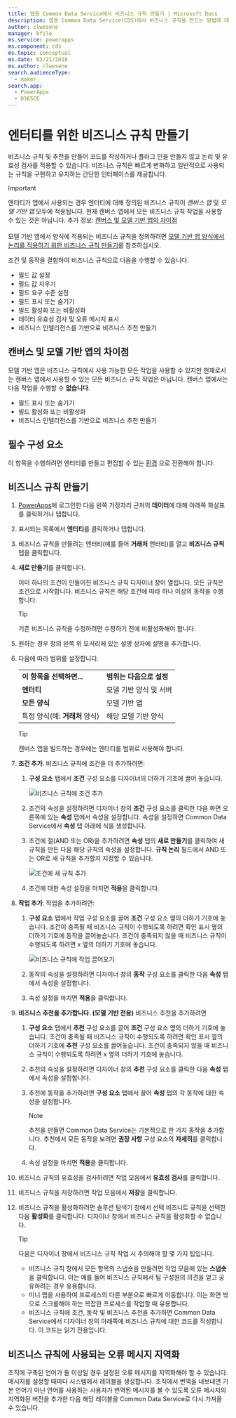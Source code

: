 ```yaml
---
title: 앱용 Common Data Service에서 비즈니스 규칙 만들기 | Microsoft Docs
description: 앱용 Common Data Service(CDS)에서 비즈니스 규칙을 만드는 방법에 대한 단계별 지침입니다.
author: clwesene
manager: kfile
ms.service: powerapps
ms.component: cds
ms.topic: conceptual
ms.date: 03/21/2018
ms.author: clwesene
search.audienceType:
  - maker
search.app:
  - PowerApps
  - D365CE
---
```


# <a name="create-a-business-rule-for-an-entity"></a>엔터티를 위한 비즈니스 규칙 만들기

비즈니스 규칙 및 추천을 만들어 코드를 작성하거나 플러그 인을 만들지 않고 논리 및 유효성 검사를 적용할 수 있습니다. 비즈니스 규칙은 빠르게 변화하고 일반적으로 사용되는 규칙을 구현하고 유지하는 간단한 인터페이스를 제공합니다.

> [!IMPORTANT]
> 엔터티가 앱에서 사용되는 경우 엔터티에 대해 정의된 비즈니스 규칙이 *캔버스 앱* 및 *모델 기반 앱* 모두에 적용됩니다. 현재 캔버스 앱에서 모든 비즈니스 규칙 작업을 사용할 수 있는 것은 아닙니다. 추가 정보: [캔버스 및 모델 기반 앱의 차이점](#differences-between-canvas-and-model-driven-apps)<br/><br/>
> 모델 기반 앱에서 양식에 적용되는 비즈니스 규칙을 정의하려면 [모델 기반 앱 양식에서 논리를 적용하기 위한 비즈니스 규칙 만들기](../model-driven-apps/create-business-rules-recommendations-apply-logic-form.md)를 참조하십시오.

조건 및 동작을 결합하여 비즈니스 규칙으로 다음을 수행할 수 있습니다.  
  
* 필드 값 설정  
* 필드 값 지우기  
* 필드 요구 수준 설정  
* 필드 표시 또는 숨기기  
* 빌드 활성화 또는 비활성화  
* 데이터 유효성 검사 및 오류 메시지 표시  
* 비즈니스 인텔리전스를 기반으로 비즈니스 추천 만들기  
  
## <a name="differences-between-canvas-and-model-driven-apps"></a>캔버스 및 모델 기반 앱의 차이점

모델 기반 앱은 비즈니스 규칙에서 사용 가능한 모든 작업을 사용할 수 있지만 현재로서는 캔버스 앱에서 사용할 수 있는 모든 비즈니스 규칙 작업은 아닙니다. 캔버스 앱에서는 다음 작업을 수행할 수 **없습니다**.

* 필드 표시 또는 숨기기  
* 빌드 활성화 또는 비활성화  
* 비즈니스 인텔리전스를 기반으로 비즈니스 추천 만들기  

## <a name="prerequisites"></a>필수 구성 요소
이 항목을 수행하려면 엔터티를 만들고 편집할 수 있는 [환경](../canvas-apps/working-with-environments.md) 으로 전환해야 합니다.

## <a name="create-a-business-rule"></a>비즈니스 규칙 만들기
  
1. [PowerApps](https://web.powerapps.com/?utm_source=padocs&utm_medium=linkinadoc&utm_campaign=referralsfromdoc)에 로그인한 다음 왼쪽 가장자리 근처의 **데이터**에 대해 아래쪽 화살표를 클릭하거나 탭합니다.

2. 표시되는 목록에서 **엔터티**를 클릭하거나 탭합니다.
  
3. 비즈니스 규칙을 만들려는 엔터티(예를 들어 **거래처** 엔터티)를 열고 **비즈니스 규칙** 탭을 클릭합니다.  

4. **새로 만들기**를 클릭합니다.  
  
    이미 하나의 조건이 만들어진 비즈니스 규칙 디자이너 창이 열립니다. 모든 규칙은 조건으로 시작합니다. 비즈니스 규칙은 해당 조건에 따라 하나 이상의 동작을 수행합니다.  

    > [!TIP]
    > 기존 비즈니스 규칙을 수정하려면 수정하기 전에 비활성화해야 합니다.  
  
5. 원하는 경우 창의 왼쪽 위 모서리에 있는 설명 상자에 설명을 추가합니다.
  
6. 다음에 따라 범위를 설정합니다.  
  
    |||  
    |-|-|  
    |**이 항목을 선택하면...**|**범위는 다음으로 설정**|  
    |**엔터티**|모델 기반 양식 및 서버|  
    |**모든 양식**|모델 기반 앱|  
    |특정 양식(예: **거래처** 양식)|해당 모델 기반 양식|  

    > [!TIP]
    > 캔버스 앱을 빌드하는 경우에는 엔터티를 범위로 사용해야 합니다.
  
7. **조건 추가**. 비즈니스 규칙에 조건을 더 추가하려면:  
  
    1. **구성 요소** 탭에서 **조건** 구성 요소를 디자이너의 더하기 기호에 끌어 놓습니다.  
  
        ![비즈니스 규칙에 조건 추가](./media/data-platform-cds-create-business-rule/add-condition-business-rule.png "비즈니스 규칙에 조건 추가")  
  
    2. 조건의 속성을 설정하려면 디자이너 창의 **조건** 구성 요소를 클릭한 다음 화면 오른쪽에 있는 **속성** 탭에서 속성을 설정합니다. 속성을 설정하면 Common Data Service에서 **속성** 탭 아래에 식을 생성합니다.  
  
    3. 조건에 절(AND 또는 OR)을 추가하려면 **속성** 탭의 **새로 만들기**를 클릭하여 새 규칙을 만든 다음 해당 규칙의 속성을 설정합니다. **규칙 논리** 필드에서 AND 또는 OR로 새 규칙을 추가할지 지정할 수 있습니다.  
  
        ![조건에 새 규칙 추가](./media/data-platform-cds-create-business-rule/add-new-rule-condition.png "조건에 새 규칙 추가")  
  
    4. 조건에 대한 속성 설정을 마치면 **적용**을 클릭합니다.  
  
8. **작업 추가**. 작업을 추가하려면:  
  
    1. **구성 요소** 탭에서 작업 구성 요소를 끌어 **조건** 구성 요소 옆의 더하기 기호에 놓습니다. 조건이 충족될 때 비즈니스 규칙이 수행되도록 하려면 확인 표시 옆의 더하기 기호에 동작을 끌어놓습니다. 조건이 충족되지 않을 때 비즈니스 규칙이 수행되도록 하려면 x 옆의 더하기 기호에 놓습니다.
  
        ![비즈니스 규칙에 작업 끌어오기](./media/data-platform-cds-create-business-rule/drag-an-action-business-rule.png "비즈니스 규칙에 작업 끌어오기")  
  
    2. 동작의 속성을 설정하려면 디자이너 창의 **동작** 구성 요소를 클릭한 다음 **속성** 탭에서 속성을 설정합니다.  
  
    3. 속성 설정을 마치면 **적용**을 클릭합니다.  
  
9. **비즈니스 추천을 추가합니다. (모델 기반 전용)** 비즈니스 추천을 추가하려면  
  
    1. **구성 요소** 탭에서 **추천** 구성 요소를 끌어 **조건** 구성 요소 옆의 더하기 기호에 놓습니다. 조건이 충족될 때 비즈니스 규칙이 수행되도록 하려면 확인 표시 옆의 더하기 기호에 **추천** 구성 요소를 끌어놓습니다. 조건이 충족되지 않을 때 비즈니스 규칙이 수행되도록 하려면 x 옆의 더하기 기호에 놓습니다.  
  
    2. 추천의 속성을 설정하려면 디자이너 창의 **추천** 구성 요소를 클릭한 다음 **속성** 탭에서 속성을 설정합니다.  
  
    3. 추천에 동작을 추가하려면 **구성 요소** 탭에서 끌어 **속성** 탭의 각 동작에 대한 속성을 설정합니다.  
  
        > [!NOTE]
        >  추천을 만들면 Common Data Service는 기본적으로 한 가지 동작을 추가합니다. 추천에서 모든 동작을 보려면 **권장 사항** 구성 요소의 **자세히**를 클릭합니다.  
  
    4. 속성 설정을 마치면 **적용**을 클릭합니다.  
  
10. 비즈니스 규칙의 유효성을 검사하려면 작업 모음에서 **유효성 검사**를 클릭합니다.  
  
11. 비즈니스 규칙을 저장하려면 작업 모음에서 **저장**을 클릭합니다.  
12. 비즈니스 규칙을 활성화하려면 솔루션 탐색기 창에서 선택 비즈니트 규칙을 선택한 다음 **활성화**를 클릭합니다. 디자이너 창에서 비즈니스 규칙을 활성화할 수 없습니다.  
  
    > [!TIP]
    >  다음은 디자이너 창에서 비즈니스 규칙 작업 시 주의해야 할 몇 가지 팁입니다.  
    >   
    > - 비즈니스 규칙 창에서 모든 항목의 스냅숏을 만들려면 작업 모음에 있는 **스냅숏**을 클릭합니다. 이는 예를 들어 비즈니스 규칙에서 팀 구성원의 의견을 얻고 공유하려는 경우 유용합니다.  
    > - 미니 맵을 사용하여 프로세스의 다른 부분으로 빠르게 이동합니다. 이는 화면 밖으로 스크롤해야 하는 복잡한 프로세스를 작업할 때 유용합니다.  
    > - 비즈니스 규칙에 조건, 동작 및 비즈니스 추천을 추가하면 Common Data Service에서 디자이너 창의 아래쪽에 비즈니스 규칙에 대한 코드를 작성합니다. 이 코드는 읽기 전용입니다.  
  
## <a name="localize-error-messages-used-in-business-rules"></a>비즈니스 규칙에 사용되는 오류 메시지 지역화  
 조직에 구축된 언어가 둘 이상일 경우 설정된 오류 메시지를 지역화해야 할 수 있습니다. 메시지를 설정할 때마다 시스템에서 레이블을 생성합니다. 조직에서 번역을 내보내면 기본 언어가 아닌 언어를 사용하는 사용자가 번역된 메시지를 볼 수 있도록 오류 메시지의 지역화된 버전을 추가한 다음 해당 레이블을 Common Data Service로 다시 가져올 수 있습니다.  
  
